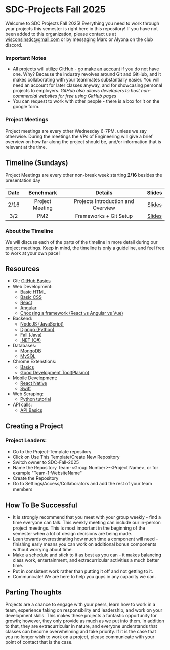 # SDC-Projects Fall 2025
Welcome to SDC Projects Fall 2025! Everything you need to work through your projects this semester is right here in this repository! If you have not been added to this organization, please contact us at wisconsinsdc@gmail.com or by messaging Marc or Alyona on the club discord.

### Important Notes
* All projects will utilize GitHub - go [make an account](https://github.com/login) if you do not have one. Why? Because the industry revolves around Git and GitHub, and it makes collaborating with your teammates substantially easier. You will need an account for later classes anyway, and for showcasing personal projects to employers. *GitHub also allows developers to host non-commercial websites for free using GitHub pages*
* You can request to work with other people - there is a box for it on the google form.

### Project Meetings
Project meetings are every other Wednesday 6-7PM. unless we say otherwise. During the meetings the VPs of Engineering will give a brief overview on how far along the project should be, and/or information that is relevant at the time.

## Timeline (Sundays)
Project Meetings are every other non-break week starting **2/16** besides the presentation day


| Date | Benchmark | Details | Slides |
|:---:|:--------:|:------------:|:--------:|
|2/16| Project Meeting | Projects Introduction and Overview | [Slides](https://docs.google.com/presentation/d/1bygzhF6HJ81oN6XbnJ_ltnjrmvVwy_xJNgTMXau5_9c/edit#slide=id.p)|
|3/2| PM2 | Frameworks + Git Setup | [Slides](https://docs.google.com/presentation/d/125zxaDol2XZp0ZhTYEArdIzya19MPz1sswGP2E1HKas/edit#slide=id.p)

### About the Timeline
We will discuss each of the parts of the timeline in more detail during our project meetings. Keep in mind, the timeline is only a guideline, and feel free to work at your own pace!

## Resources
- Git: [GitHub Basics](https://www.theodinproject.com/lessons/foundations-introduction-to-git)
- Web Development:
  - [Basic HTML](https://www.theodinproject.com/paths/foundations/courses/foundations#html-foundations)
  - [Basic CSS](https://www.theodinproject.com/paths/foundations/courses/foundations#css-foundations)
  - [React](https://www.theodinproject.com/paths/full-stack-javascript/courses/react)
  - [Angular](https://www.w3schools.com/angular/default.asp)
  - [Choosing a framework (React vs Angular vs Vue)](https://www.browserstack.com/guide/angular-vs-react-vs-vue#:~:text=Some%20frameworks%20which%20have%20become,%2Dfledged%20front%2Dend%20framework.)
- Backend:
  - [NodeJS (JavaScript)](https://www.theodinproject.com/paths/full-stack-javascript/courses/nodejs)
  - [Django (Python)](https://www.geeksforgeeks.org/django-tutorial/)
  - [Fall (Java)](https://Fall.io/guides)
  - [.NET (C#)](https://learn.microsoft.com/en-us/dotnet/framework/install/)
- Databases:
  - [MongoDB](https://www.w3schools.com/mongodb/index.php)
  - [MySQL](https://www.w3schools.com/MySQL/default.asp)
- Chrome Extenstions:
  - [Basics](https://www.freecodecamp.org/news/building-chrome-extension/#how-to-create-a-chrome-extension)
  - [Good Development Tool(Plasmo)](https://www.plasmo.com/)
- Mobile Development:
  - [React Native](https://www.tutorialspoint.com/react_native/index.htm)
  - [Swift](https://www.javatpoint.com/ios-development-using-swift)
- Web Scraping:
  - [Python tutorial](https://www.geeksforgeeks.org/python-web-scraping-tutorial/)
- API calls:
  - [API Basics](https://generalassemb.ly/blog/using-apis-full-stack-web-development-app-creation/)
## Creating a Project
### Project Leaders:
- Go to the Project-Template repository
- Click on Use This Template/Create New Repository
- Switch owner to SDC-Fall-2025
- Name the Repository Team-\<Group Number\>-\<Project Name\>, or for example "Team-1-WebsiteName"
- Create the Repository
- Go to Settings/Access/Collaborators and add the rest of your team members

## How To Be Successful
* It is strongly recommend that you meet with your group weekly - find a time everyone can talk. This weekly meeting can include our in-person project meetings. This is most important in the beginning of the semester when a lot of design decisions are being made.
* Lean towards overestimating how much time a component will need - finishing early means you can work on additional bonus components without worrying about time.
* Make a schedule and stick to it as best as you can - it makes balancing class work, entertainment, and extracurricular activities a much better time.
* Put in consistent work rather than putting it off and not getting to it.
* Communicate! We are here to help you guys in any capacity we can.

## Parting Thoughts
Projects are a chance to engage with your peers, learn how to work in a team, experience taking on responsibility and leadership, and work on your development skills. This makes these projects a fantastic opportunity for growth; however, they only provide as much as we put into them. In addition to that, they are extracurricular in nature, and everyone understands that classes can become overwhelming and take priority. If it is the case that you no longer wish to work on a project, please communicate with your point of contact that is the case.
